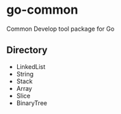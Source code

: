 # go-common
Common Develop tool package for Go

## Directory
  - LinkedList
  - String
  - Stack
  - Array
  - Slice
  - BinaryTree
